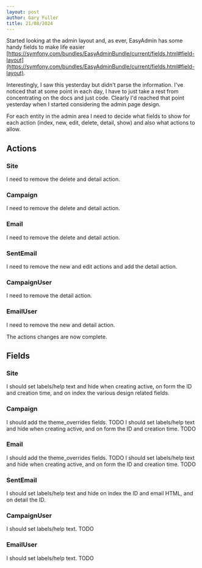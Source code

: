 ```yaml
---
layout: post
author: Gary Fuller
title: 21/08/2024
---
```


Started looking at the admin layout and, as ever, EasyAdmin has some handy fields to make life easier [https://symfony.com/bundles/EasyAdminBundle/current/fields.html#field-layout](https://symfony.com/bundles/EasyAdminBundle/current/fields.html#field-layout).

Interestingly, I saw this yesterday but didn't parse the information. I've noticed that at some point in each day, I have to just take a rest from concentrating on the docs and just code. Clearly I'd reached that point yesterday when I started considering the admin page design. 

For each entity in the admin area I need to decide what fields to show for each action (index, new, edit, delete, detail, show) and also what actions to allow. 

## Actions

### Site

I need to remove the delete and detail action.

### Campaign

I need to remove the delete and detail action.

### Email

I need to remove the delete and detail action.

### SentEmail

I need to remove the new and edit actions and add the detail action.

### CampaignUser

I need to remove the detail action.

### EmailUser

I need to remove the new and detail action.

The actions changes are now complete.

## Fields

### Site

I should set labels/help text and hide when creating active, on form the ID and creation time, and on index the various design related fields. 

### Campaign

I should add the theme_overrides fields. TODO
I should set labels/help text and hide when creating active, and on form the ID and creation time. TODO

### Email

I should add the theme_overrides fields. TODO
I should set labels/help text and hide when creating active, and on form the ID and creation time. TODO

### SentEmail

I should set labels/help text and hide on index the ID and email HTML, and on detail the ID.

### CampaignUser

I should set labels/help text. TODO

### EmailUser

I should set labels/help text. TODO
